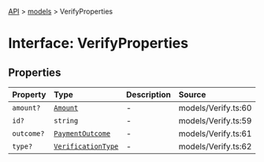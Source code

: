[API](../../index.md) > [models](../index.md) > VerifyProperties

# Interface: VerifyProperties

## Properties

| Property | Type | Description | Source |
| :------ | :------ | :------ | :------ |
| `amount?` | [`Amount`](../classes/Amount.md) | - | models/Verify.ts:60 |
| `id?` | `string` | - | models/Verify.ts:59 |
| `outcome?` | [`PaymentOutcome`](../classes/PaymentOutcome.md) | - | models/Verify.ts:61 |
| `type?` | [`VerificationType`](../type-aliases/VerificationType.md) | - | models/Verify.ts:62 |
